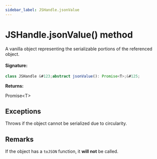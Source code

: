 ```yaml
---
sidebar_label: JSHandle.jsonValue
---
```


# JSHandle.jsonValue() method

A vanilla object representing the serializable portions of the referenced object.

#### Signature:

```typescript
class JSHandle &#123;abstract jsonValue(): Promise<T>;&#125;
```

**Returns:**

Promise&lt;T&gt;

## Exceptions

Throws if the object cannot be serialized due to circularity.

## Remarks

If the object has a `toJSON` function, it **will not** be called.
